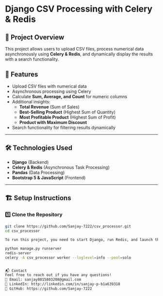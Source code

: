 # Django CSV Processing with Celery & Redis  

## 🚀 Project Overview  
This project allows users to upload CSV files, process numerical data asynchronously using **Celery & Redis**, and dynamically display the results with a search functionality.  

## 📌 Features  
- Upload CSV files with numerical data  
- Asynchronous processing using Celery  
- Calculate **Sum, Average, and Count** for numeric columns  
- Additional insights:
  - **Total Revenue** (Sum of Sales)  
  - **Best-Selling Product** (Highest Sum of Quantity)  
  - **Most Profitable Product** (Highest Sum of Profit)  
  - **Product with Maximum Discount**  
- Search functionality for filtering results dynamically  

---

## 🛠️ Technologies Used  
- **Django** (Backend)  
- **Celery & Redis** (Asynchronous Task Processing)  
- **Pandas** (Data Processing)  
- **Bootstrap 5 & JavaScript** (Frontend)  

---

## 🏗️ Setup Instructions  

### 1️⃣ **Clone the Repository**  
```sh
git clone https://github.com/Sanjay-7222/csv_processor.git
cd csv_processor

To run this project, you need to start Django, run Redis, and launch the Celery worker.

python manage.py runserver
redis-server
celery -A csv_processor worker --loglevel=info --pool=solo


📬 Contact
Feel free to reach out if you have any questions!
📧 Email: sanjay8015803208@gmail.com
🔗 LinkedIn: http://linkedin.com/in/sanjay-p-b1a639318
📂 GitHub: https://github.com/Sanjay-7222